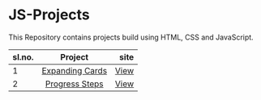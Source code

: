 # JS-Projects
This Repository contains projects build using HTML, CSS and JavaScript.

| sl.no.   |      Project      |  site |
|----------|:-------------:|------:|
| 1 |  [Expanding Cards](https://github.com/shreenath2001/JS-Projects/tree/Expanding-cards1) | [View](https://eloquent-babbage-598e13.netlify.app/) |
| 2 |  [Progress Steps](https://github.com/shreenath2001/JS-Projects/tree/progress-steps2) | [View](https://sleepy-brattain-3b3661.netlify.app/) |

